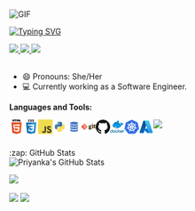 <img align="center" alt="GIF" src="https://github.com/arsentieva/arsentieva/blob/main/code.gif?raw=true" width="400" height="320" />
 
<p align="left">
<a href="https://github.com/PriyankaMN">
<img src="https://readme-typing-svg.demolab.com?font=Georgia&size=18&duration=2000&pause=100&multiline=true&width=500&height=80&lines=Hello; I am Priyanka+MN;Software+Engineer" alt="Typing SVG" />
</a>
</p>
<a href="https://github.com/PriyankaMN/PriyankaMN/blob/main/Priyanka_CV.pdf">
    <img src="https://img.shields.io/badge/PDF-CV-red?style=flat-square&logo=adobe">
</a>
<a href="https://linkedin.com/in/priyankamn" target="_blank">
    <img src="https://img.shields.io/badge/-Linkedin-blue?style=flat-square&logo=linkedin">
</a>
<a href="mailto:priyankamn0705@gmail.com">
    <img src="https://img.shields.io/badge/-Email-red?style=flat-square&logo=gmail&logoColor=white">
</a>
<br/>
<br/>

<!-- - ✍ Here is my [Portfolio](https://)<br/> -->
- 😄 Pronouns: She/Her
- 💻 Currently working as a Software Engineer.

**Languages and Tools:**  

<img align="left" alt="HTML5" width="26px" src="https://raw.githubusercontent.com/github/explore/80688e429a7d4ef2fca1e82350fe8e3517d3494d/topics/html/html.png" />
<img align="left" alt="CSS3" width="26px" src="https://raw.githubusercontent.com/github/explore/80688e429a7d4ef2fca1e82350fe8e3517d3494d/topics/css/css.png" />
<img align="left" alt="JavaScript" width="26px" src="https://raw.githubusercontent.com/github/explore/80688e429a7d4ef2fca1e82350fe8e3517d3494d/topics/javascript/javascript.png" />
<img align="left" alt="python" width="26px" src="https://raw.githubusercontent.com/github/explore/80688e429a7d4ef2fca1e82350fe8e3517d3494d/topics/python/python.png" />
<img align="left" alt="SQL" width="26px" src="https://raw.githubusercontent.com/github/explore/80688e429a7d4ef2fca1e82350fe8e3517d3494d/topics/sql/sql.png" />
<img align="left" alt="Git" width="26px" src="https://raw.githubusercontent.com/github/explore/80688e429a7d4ef2fca1e82350fe8e3517d3494d/topics/git/git.png" />
<img align="left" alt="GitHub" width="26px" src="https://raw.githubusercontent.com/github/explore/78df643247d429f6cc873026c0622819ad797942/topics/github/github.png" />
<img align="left" alt="Docker" width="26px" src="https://raw.githubusercontent.com/github/explore/80688e429a7d4ef2fca1e82350fe8e3517d3494d/topics/docker/docker.png" />
<img align="left" alt="Docker" width="26px" src="https://raw.githubusercontent.com/github/explore/80688e429a7d4ef2fca1e82350fe8e3517d3494d/topics/kubernetes/kubernetes.png" />
<img align="left" alt="Docker" width="26px" src="https://raw.githubusercontent.com/github/explore/80688e429a7d4ef2fca1e82350fe8e3517d3494d/topics/azure/azure.png" />
<img align="left" src="https://img.shields.io/badge/Slack-4A154B?logo=slack&logoColor=white" />
<br/>
<br/>
<br/>

<summary>:zap: GitHub Stats</summary>
<img height="150em" alt="Priyanka's GitHub Stats" src="https://github-readme-stats.vercel.app/api?username=PriyankaMN&show_icons=true&hide_border=true&theme=github_dark"/>

<p>

![](http://github-profile-summary-cards.vercel.app/api/cards/profile-details?username=PriyankaMN&theme=github_dark)

![](http://github-profile-summary-cards.vercel.app/api/cards/repos-per-language?username=PriyankaMN&theme=github_dark) 
![](http://github-profile-summary-cards.vercel.app/api/cards/most-commit-language?username=PriyankaMN&theme=github_dark)
</p>
<br/>
